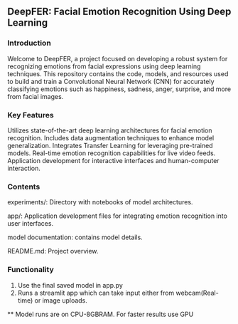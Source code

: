 ## DeepFER: Facial Emotion Recognition Using Deep Learning
### Introduction
Welcome to DeepFER, a project focused on developing a robust system for recognizing emotions from facial expressions using deep learning techniques. This repository contains the code, models, and resources used to build and train a Convolutional Neural Network (CNN) for accurately classifying emotions such as happiness, sadness, anger, surprise, and more from facial images.

### Key Features
Utilizes state-of-the-art deep learning architectures for facial emotion recognition.
Includes data augmentation techniques to enhance model generalization.
Integrates Transfer Learning for leveraging pre-trained models.
Real-time emotion recognition capabilities for live video feeds.
Application development for interactive interfaces and human-computer interaction.

### Contents

experiments/: Directory with notebooks of model architectures.

app/: Application development files for integrating emotion recognition into user interfaces.

model documentation: contains model details.

README.md: Project overview.

### Functionality
1. Use the final saved model in app.py
2. Runs a streamlit app which can take input either from webcam(Real-time) or image uploads.

** Model runs are on CPU-8GBRAM. For faster results use GPU
